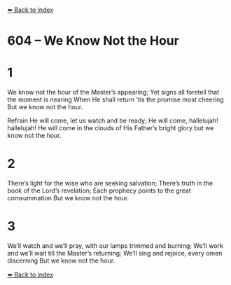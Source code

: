 [⬅️ Back to index](../README.md)

# 604 – We Know Not the Hour


# 1
We know not the hour of the Master’s appearing;
Yet signs all foretell that the moment is nearing
When He shall return ’tis the promise most cheering
But we know not the hour.

Refrain
He will come, let us watch and be ready;
He will come, hallelujah! hallelujah!
He will come in the clouds of His Father’s
bright glory but we know not the hour.

# 2
There’s light for the wise who are seeking salvation;
There’s truth in the book of the Lord’s revelation;
Each prophecy points to the great comsummation
But we know not the hour.

# 3
We’ll watch and we’ll pray, with our lamps trimmed and burning;
We’ll work and we’ll wait till the Master’s returning;
We’ll sing and rejoice, every omen discerning
But we know not the hour.

[⬅️ Back to index](../README.md)
